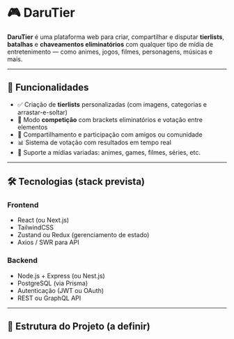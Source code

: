 # 🎮 DaruTier

**DaruTier** é uma plataforma web para criar, compartilhar e disputar **tierlists**, **batalhas** e **chaveamentos eliminatórios** com qualquer tipo de mídia de entretenimento — como animes, jogos, filmes, personagens, músicas e mais.

---

## 🌟 Funcionalidades

- ✅ Criação de **tierlists** personalizadas (com imagens, categorias e arrastar-e-soltar)
- 🥇 Modo **competição** com brackets eliminatórios e votação entre elementos
- 👥 Compartilhamento e participação com amigos ou comunidade
- 📊 Sistema de votação com resultados em tempo real
- 🧠 Suporte a mídias variadas: animes, games, filmes, séries, etc.

---

## 🛠️ Tecnologias (stack prevista)

### Frontend
- React (ou Next.js)
- TailwindCSS
- Zustand ou Redux (gerenciamento de estado)
- Axios / SWR para API

### Backend
- Node.js + Express (ou Nest.js)
- PostgreSQL (via Prisma)
- Autenticação (JWT ou OAuth)
- REST ou GraphQL API

---

## 📁 Estrutura do Projeto (a definir)

